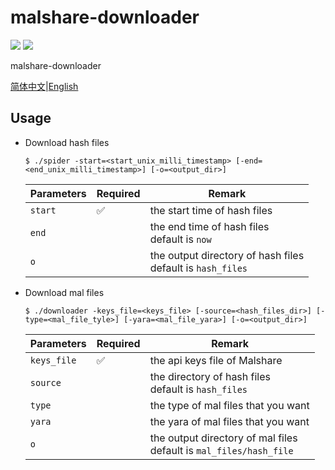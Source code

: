 # malshare-downloader

![](https://img.shields.io/github/workflow/status/fissssssh/malshare-downloader/Build)
![](https://img.shields.io/github/v/release/fissssssh/malshare-downloader?display_name=tag&include_prereleases)

malshare-downloader

[简体中文](/README.md)|[English](/docs/README_en-us.md)

## Usage

- Download hash files

  ```shell
  $ ./spider -start=<start_unix_milli_timestamp> [-end=<end_unix_milli_timestamp>] [-o=<output_dir>]
  ```

  | Parameters | Required | Remark                                                        |
  | ---------- | -------- | ------------------------------------------------------------- |
  | `start`    | ✅        | the start time of hash files                                  |
  | `end`      |          | the end time of hash files<br>default is `now`                |
  | `o`        |          | the output directory of hash files<br>default is `hash_files` |

- Download mal files

  ```shell
  $ ./downloader -keys_file=<keys_file> [-source=<hash_files_dir>] [-type=<mal_file_tyle>] [-yara=<mal_file_yara>] [-o=<output_dir>]
  ```

  | Parameters  | Required | Remark                                                                |
  | ----------- | -------- | --------------------------------------------------------------------- |
  | `keys_file` | ✅        | the api keys file of Malshare                                         |
  | `source`    |          | the directory of hash files<br>default is `hash_files`                |
  | `type`      |          | the type of mal files that you want                                   |
  | `yara`      |          | the yara of mal files that you want                                   |
  | `o`         |          | the output directory of mal files<br>default is `mal_files/hash_file` |

